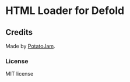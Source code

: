 # HTML Loader for Defold

## Credits

Made by [PotatoJam](https://github.com/potatojam).

### License

MIT license
